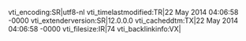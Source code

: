 vti_encoding:SR|utf8-nl
vti_timelastmodified:TR|22 May 2014 04:06:58 -0000
vti_extenderversion:SR|12.0.0.0
vti_cacheddtm:TX|22 May 2014 04:06:58 -0000
vti_filesize:IR|74
vti_backlinkinfo:VX|

